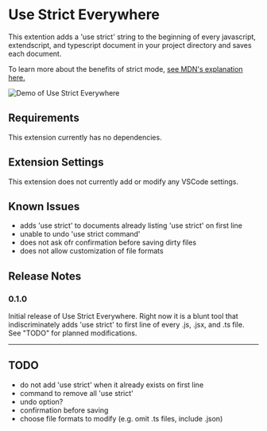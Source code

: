 # Use Strict Everywhere

This extention adds a 'use strict' string to the beginning of every javascript, extendscript, and typescript document in your project directory and saves each document.

To learn more about the benefits of strict mode, [see MDN's explanation here.](https://developer.mozilla.org/en-US/docs/Web/JavaScript/Reference/Strict_mode)

![Demo of Use Strict Everywhere](images/USE-demo.gif)

## Requirements

This extension currently has no dependencies.

## Extension Settings

This extension does not currently add or modify any VSCode settings.

## Known Issues

* adds 'use strict' to documents already listing 'use strict' on first line
* unable to undo 'use strict command'
* does not ask ofr confirmation before saving dirty files
* does not allow customization of file formats

## Release Notes

### 0.1.0

Initial release of Use Strict Everywhere. Right now it is a blunt tool that indiscriminately adds 'use strict' to first line of every .js, .jsx, and .ts file. See "TODO" for planned modifications.

----------------------------------------------------------------------------------------------------

## TODO

* do not add 'use strict' when it already exists on first line
* command to remove all 'use strict'
* undo option?
* confirmation before saving
* choose file formats to modify (e.g. omit .ts files, include .json)

